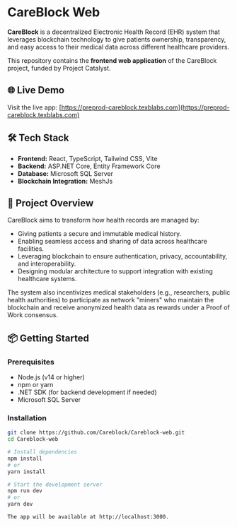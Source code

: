 # CareBlock Web

**CareBlock** is a decentralized Electronic Health Record (EHR) system that leverages blockchain technology to give patients ownership, transparency, and easy access to their medical data across different healthcare providers.

This repository contains the **frontend web application** of the CareBlock project, funded by Project Catalyst.

## 🌐 Live Demo

Visit the live app: [https://preprod-careblock.texblabs.com](https://preprod-careblock.texblabs.com)

## 🛠️ Tech Stack

- **Frontend:** React, TypeScript, Tailwind CSS, Vite  
- **Backend:** ASP.NET Core, Entity Framework Core  
- **Database:** Microsoft SQL Server  
- **Blockchain Integration:** MeshJs

## 🚀 Project Overview

CareBlock aims to transform how health records are managed by:

- Giving patients a secure and immutable medical history.
- Enabling seamless access and sharing of data across healthcare facilities.
- Leveraging blockchain to ensure authentication, privacy, accountability, and interoperability.
- Designing modular architecture to support integration with existing healthcare systems.

The system also incentivizes medical stakeholders (e.g., researchers, public health authorities) to participate as network "miners" who maintain the blockchain and receive anonymized health data as rewards under a Proof of Work consensus.

## 📦 Getting Started

### Prerequisites

- Node.js (v14 or higher)  
- npm or yarn  
- .NET SDK (for backend development if needed)  
- Microsoft SQL Server

### Installation

```bash
git clone https://github.com/Careblock/Careblock-web.git
cd Careblock-web

# Install dependencies
npm install
# or
yarn install

# Start the development server
npm run dev
# or
yarn dev

The app will be available at http://localhost:3000.
